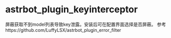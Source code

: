 # astrbot_plugin_keyinterceptor

屏蔽获取不到model列表导致key泄露。安装后可在配置界面选择是否屏蔽。
参考https://github.com/LuffyLSX/astrbot_plugin_error_filter
